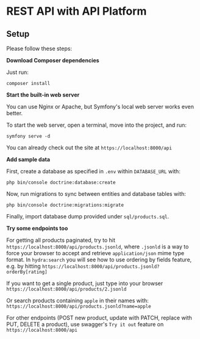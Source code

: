 # REST API with API Platform

## Setup

Please follow these steps:

**Download Composer dependencies**

Just run:

```
composer install
```

**Start the built-in web server**

You can use Nginx or Apache, but Symfony's local web server
works even better.

To start the web server, open a terminal, move into the
project, and run:

```
symfony serve -d
```

You can already check out the site at `https://localhost:8000/api`

**Add sample data**

First, create a database as specified in `.env` within `DATABASE_URL` with:

```
php bin/console doctrine:database:create
```

Now, run migrations to sync between entities and database tables with:

```
php bin/console doctrine:migrations:migrate
```

Finally, import database dump provided under `sql/products.sql`.

**Try some endpoints too**

For getting all products paginated, try to hit
`https://localhost:8000/api/products.jsonld`, 
where `.jsonld` is a way to force your browser to accept and retrieve `application/json` mime type format. In `hydra:search` you will see how to use ordering by fields feature, e.g. by hitting `https://localhost:8000/api/products.jsonld?orderBy[rating]`

If you want to get a single product, just type into your browser
`https://localhost:8000/api/products/2.jsonld`

Or search products containing `apple` in their names with:
`https://localhost:8000/api/products.jsonld?name=apple` 

For other endpoints (POST new product, update with PATCH, replace with PUT, DELETE a product), 
use swagger's `Try it out` feature on `https://localhost:8000/api` 